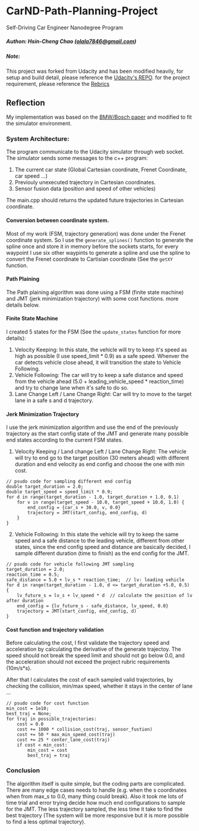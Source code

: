 # CarND-Path-Planning-Project
Self-Driving Car Engineer Nanodegree Program
##### Authon: Hsin-Cheng Chao (olala7846@gmail.com)

##### Note:
This project was forked from Udacity and has been modified heavily, for setup and build detail, please reference the [Udacity's REPO](https://github.com/udacity/CarND-Path-Planning-Project). for the project requirement, please reference the [Rebrics](https://review.udacity.com/#!/rubrics/1020/view)

## Reflection
My implementation was based on the [BMW/Bosch paper](http://ieeexplore.ieee.org/abstract/document/5509799/) and modified to fit the simulator environment.

### System Architecture:
The program communicate to the Udacity simulator through web socket. The simulator sends some messages to the c++ program:

1. The current car state (Global Cartesian coordinate, Frenet Coordinate, car speed ...) 
2. Previouly unexecuted trajectory in Cartesian coordinates.
3. Sensor fusion data (position and speed of other vehicles)

The main.cpp should returns the updated future trajectories in Cartesian coordinate.

#### Conversion between coordinate system.
Most of my work (FSM, trajectory generation) was done under the Frenet coordinate system. So I use the `generate_splines()` function to generate the spline once and store it in memory before the sockets starts, for every waypoint I use six other waypints to generate a spline and use the spline to convert the Frenet coordinate to Cartisian coordinate (See the `getXY` function. 

#### Path Plaining
The Path plaining algorithm was done using a FSM (finite state machine) and JMT (jerk minimization trajectory) with some cost functions. more details below. 

#### Finite State Machine
I created 5 states for the FSM (See the `update_states` function for more details):

1. Velocity Keeping: In this state, the vehicle will try to keep it's speed as high as possible (I use speed_limit * 0.9) as a safe speed. Whenver the car detects vehicle close ahead, it will transition the state to Vehicle Following.
2. Vehicle Following: The car will try to keep a safe distance and speed from the vehicle ahead (5.0 + leading_vehicle_speed * reaction_time) and try to change lane when it's safe to do so.
3. Lane Change Left / Lane Change Right: Car will try to move to the target lane in a safe s and d trajectory.

#### Jerk Minimization Trajectory
I use the jerk minimization algorithm and use the end of the previously trajectory as the start config state of the JMT and generate many possible end states according to the current FSM states.

1. Velocity Keeping / Land change Left / Lane Change Right: The vehicle will try to end go to the target position (30 meters ahead) with different duration and end velocity as end config and choose the one with min cost.

```
// psudo code for sampling different end config
double target_duration = 2.0;
double target_speed = speed_limit * 0.9;
for d in range(target_duration - 1.0, target_duration + 1.0, 0.1)
	for v in range(target_speed - 10.0, target_speed + 10.0, 1.0) {
		end_config = {car_s + 30.0, v, 0.0}
		trajectory = JMT(start_config, end_config, d)
	}
}
```

2. Vehicle Following: In this state the vehicle will try to keep the same speed and a safe distance to the leading vehicle, different from other states, since the end config speed and distance are basically decided, I sample different duration (time to finish) as the end config for the JMT.

```
// psudo code for vehicle following JMT sampling
target_duration = 2.0;
reaction_time = 0.5;
safe_distance = 5.0 + lv_s * reaction_time;  // lv: leading vehicle
for d in range(target_duration - 1.0, d <= target_duration +5.0, 0.5) {
	lv_future_s = lv_s + lv_speed * d  // calculate the position of lv after duration
	end_config = {lv_future_s - safe_distance, lv_speed, 0.0}
	trajectory = JMT(start_config, end_config, d)
}
```

#### Cost function and trajectory validation
Before calculating the cost, I first validate the trajectory speed and acceleration by calculating the derivative of the generate trajectoy. The speed should not break the speed limit and should not go below 0.0, and the acceleration should not exceed the project rubric requirements (10m/s*s). 

After that I calculates the cost of each sampled valid trajectories, by checking the collision, min/max speed, whether it stays in the center of lane ...

```
// psudo code for cost function
min_cost = 1e10;
best_traj = None;
for traj in possible_trajectories:
	cost = 0.0
	cost += 1000 * collision_cost(traj, sensor_fustion)
	cost += 50 * max_min_speed_cost(traj)
	cost += 25 * center_lane_cost(traj)
	if cost < min_cost:
	    min_cost = cost
	    best_traj = traj
```

### Conclusion
The algorithm itself is quite simple, but the coding parts are complicated. There are many edge cases needs to handle (e.g. when the s coordinates when from max_s to 0.0, many thing could break). Also it took me lots of time trial and error trying decide how much end configurations to sample for the JMT. The less trajectory sampled, the less time it take to find the best trajectory (The system will be more responsive but it is more possible to find a less optimal trajectory).
